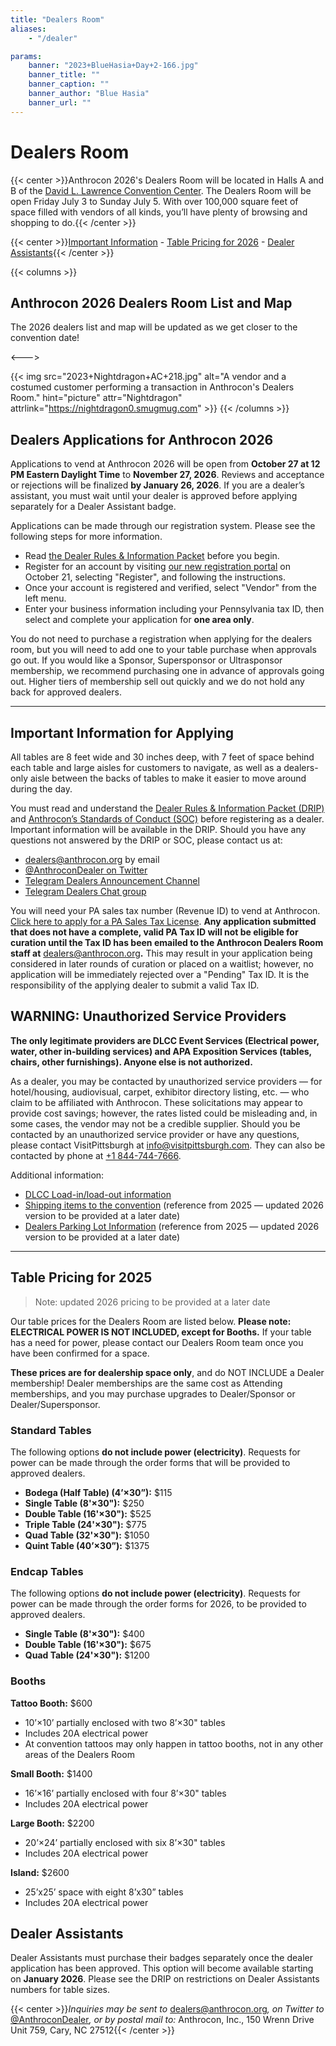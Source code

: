 ```yaml
---
title: "Dealers Room"
aliases:
    - "/dealer"

params:
    banner: "2023+BlueHasia+Day+2-166.jpg"
    banner_title: ""
    banner_caption: ""
    banner_author: "Blue Hasia"
    banner_url: ""
---
```


# Dealers Room

{{< center >}}Anthrocon 2026's Dealers Room will be located in Halls A and B of the [David L. Lawrence Convention Center](http://www.pittsburghcc.com/). The Dealers Room will be open Friday July 3 to Sunday July 5. With over 100,000 square feet of space filled with vendors of all kinds, you’ll have plenty of browsing and shopping to do.{{< /center >}}

{{< center >}}[Important Information](#important-information-for-applying) - [Table Pricing for 2026](#table-pricing-for-2026) - [Dealer Assistants](#dealer-assistants){{< /center >}}

{{< columns >}}

## Anthrocon 2026 Dealers Room List and Map

The 2026 dealers list and map will be updated as we get closer to the convention date!

<--->

{{< img src="2023+Nightdragon+AC+218.jpg" alt="A vendor and a costumed customer performing a transaction in Anthrocon's Dealers Room." hint="picture" attr="Nightdragon" attrlink="https://nightdragon0.smugmug.com" >}}
{{< /columns >}}

## Dealers Applications for Anthrocon 2026

Applications to vend at Anthrocon 2026 will be open from **October 27 at 12 PM Eastern Daylight Time** to **November 27, 2026**. Reviews and acceptance or rejections will be finalized **by January 26, 2026**. If you are a dealer’s assistant, you must wait until your dealer is approved before applying separately for a Dealer Assistant badge.

Applications can be made through our registration system. Please see the following steps for more information.

- Read [the Dealer Rules & Information Packet](/drip/) before you begin.
- Register for an account by visiting [our new registration portal](/registration/) on October 21, selecting "Register", and following the instructions.
- Once your account is registered and verified, select "Vendor" from the left menu.
- Enter your business information including your Pennsylvania tax ID, then select and complete your application for **one area only**.

You do not need to purchase a registration when applying for the dealers room, but you will need to add one to your table purchase when approvals go out. If you would like a Sponsor, Supersponsor or Ultrasponsor membership, we recommend purchasing one in advance of approvals going out. Higher tiers of membership sell out quickly and we do not hold any back for approved dealers.

***

## Important Information for Applying

All tables are 8 feet wide and 30 inches deep, with 7 feet of space behind each table and large aisles for customers to navigate, as well as a dealers-only aisle between the backs of tables to make it easier to move around during the day.

You must read and understand the [Dealer Rules & Information Packet (DRIP)](/drip/) and [Anthrocon’s Standards of Conduct (SOC)](/standards-of-conduct/) before registering as a dealer. Important information will be available in the DRIP. Should you have any questions not answered by the DRIP or SOC, please contact us at:

- <dealers@anthrocon.org> by email
- [@AnthroconDealer on Twitter](https://twitter.com/anthrocondealer)
- [Telegram Dealers Announcement Channel](https://t.me/anthrocondealersannounce)
- [Telegram Dealers Chat group](https://t.me/+Ut8XsuB-6oBS4fVz)

You will need your PA sales tax number (Revenue ID) to vend at Anthrocon. [Click here to apply for a PA Sales Tax License](https://mypath.pa.gov/_/). **Any application submitted that does not have a complete, valid PA Tax ID will not be eligible for curation until the Tax ID has been emailed to the Anthrocon Dealers Room staff at** <dealers@anthrocon.org>**.** This may result in your application being considered in later rounds of curation or placed on a waitlist; however, no application will be immediately rejected over a "Pending" Tax ID. It is the responsibility of the applying dealer to submit a valid Tax ID.

## WARNING: Unauthorized Service Providers

**The only legitimate providers are DLCC Event Services (Electrical power, water, other in-building services) and APA Exposition Services (tables, chairs, other furnishings). Anyone else is not authorized.**

As a dealer, you may be contacted by unauthorized service providers — for hotel/housing, audiovisual, carpet, exhibitor directory listing, etc. — who claim to be affiliated with Anthrocon. These solicitations may appear to provide cost savings; however, the rates listed could be misleading and, in some cases, the vendor may not be a credible supplier. Should you be contacted by an unauthorized service provider or have any questions, please contact VisitPittsburgh at <info@visitpittsburgh.com>. They can also be contacted by phone at [+1 844-744-7666](tel:+1-844-744-7666).

Additional information:

- [DLCC Load-in/load-out information](/dealers-loading-instructions/)
- [Shipping items to the convention](/dlcc-shipping-guide/) (reference from 2025 — updated 2026 version to be provided at a later date)
- [Dealers Parking Lot Information](/dealers-parking/) (reference from 2025 — updated 2026 version to be provided at a later date)

***

## Table Pricing for 2025

> Note: updated 2026 pricing to be provided at a later date

Our table prices for the Dealers Room are listed below. **Please note: ELECTRICAL POWER IS NOT INCLUDED, except for Booths.** If your table has a need for power, please contact our Dealers Room team once you have been confirmed for a space.

**These prices are for dealership space only**, and do NOT INCLUDE a Dealer membership! Dealer memberships are the same cost as Attending memberships, and you may purchase upgrades to Dealer/Sponsor or Dealer/Supersponsor.

### Standard Tables

The following options **do not include power (electricity)**. Requests for power can be made through the order forms that will be provided to approved dealers.

- **Bodega (Half Table) (4’×30”):** $115
- **Single Table (8'×30"):** $250
- **Double Table (16'×30"):** $525
- **Triple Table (24'×30"):** $775
- **Quad Table (32'×30"):** $1050
- **Quint Table (40’×30”):** $1375

### Endcap Tables

The following options **do not include power (electricity)**. Requests for power can be made through the order forms for 2026, to be provided to approved dealers.

- **Single Table (8'×30"):** $400
- **Double Table (16'×30"):** $675
- **Quad Table (24'×30"):** $1200

### Booths

**Tattoo Booth:** $600

- 10’×10’ partially enclosed with two 8’×30" tables
- Includes 20A electrical power
- At convention tattoos may only happen in tattoo booths, not in any other areas of the Dealers Room

**Small Booth:** $1400

- 16’×16’ partially enclosed with four 8’×30" tables
- Includes 20A electrical power

**Large Booth:** $2200

- 20’×24’ partially enclosed with six 8’×30" tables
- Includes 20A electrical power

**Island:** $2600

- 25’x25’ space with eight 8’x30” tables
- Includes 20A electrical power

## Dealer Assistants

Dealer Assistants must purchase their badges separately once the dealer application has been approved. This option will become available starting on **January 2026**. Please see the DRIP on restrictions on Dealer Assistants numbers for table sizes.

{{< center >}}*Inquiries may be sent to* <dealers@anthrocon.org>*, on Twitter to* [@AnthroconDealer](https://twitter.com/AnthroconDealer)*, or by postal mail to:* Anthrocon, Inc., 150 Wrenn Drive Unit 759, Cary, NC 27512{{< /center >}}

